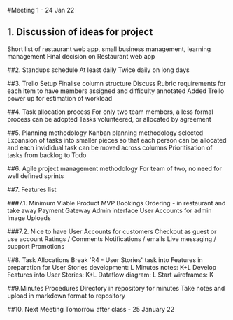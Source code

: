 #Meeting 1 - 24 Jan 22

## 1. Discussion of ideas for project
  Short list of restaurant web app, small business management, learning management
  Final decision on Restaurant web app

##2. Standups schedule
  At least daily
  Twice daily on long days

##3. Trello Setup
  Finalise column structure
  Discuss Rubric requirements for each item to have members assigned and difficulty annotated
  Added Trello power up for estimation of workload

##4. Task allocation process
  For only two team members, a less formal process can be adopted
  Tasks volunteered, or allocated by agreement

##5. Planning methodology
  Kanban planning methodology selected
  Expansion of tasks into smaller pieces so that each person can be allocated and each invididual task can be moved across columns
  Prioritisation of tasks from backlog to Todo

##6. Agile project management methodology
  For team of two, no need for well defined sprints

##7. Features list

###7.1. Minimum Viable Product MVP
  Bookings
  Ordering - in restaurant and take away
  Payment Gateway
  Admin interface
  User Accounts for admin
  Image Uploads

###7.2. Nice to have
  User Accounts for customers
  Checkout as guest or use account
  Ratings / Comments
  Notifications / emails
  Live messaging / support
  Promotions

##8. Task Allocations
  Break 'R4 - User Stories' task into Features in preparation for User Stories development: L
  Minutes notes: K+L
  Develop Features into User Stories: K+L
  Dataflow diagram: L
  Start wireframes: K

##9.Minutes Procedures
  Directory in repository for minutes
  Take notes and upload in markdown format to repository

##10. Next Meeting
  Tomorrow after class - 25 January 22